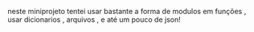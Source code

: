 neste miniprojeto tentei usar bastante a forma de modulos em funções , usar dicionarios , arquivos , e até um pouco de json! 
